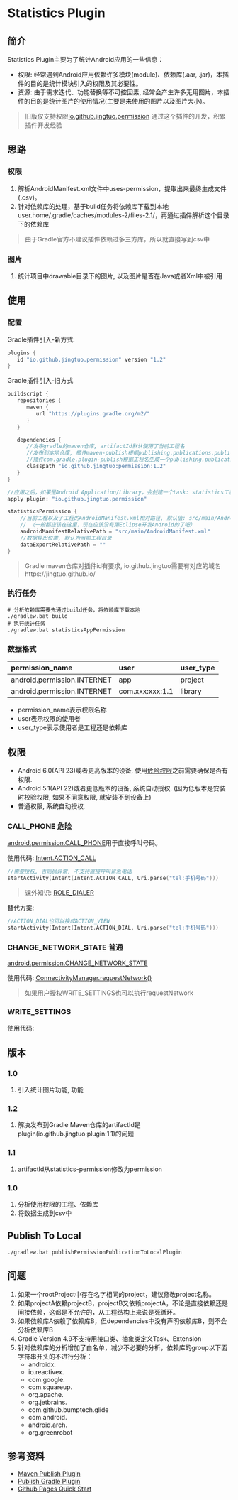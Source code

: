 # Statistics Plugin

## 简介

Statistics Plugin主要为了统计Android应用的一些信息：
- 权限: 经常遇到Android应用依赖许多模块(module)、依赖库(.aar, .jar)，本插件的目的是统计模块引入的权限及其必要性。
- 资源: 由于需求迭代、功能替换等不可控因素, 经常会产生许多无用图片，本插件的目的是统计图片的使用情况(主要是未使用的图片以及图片大小)。

> 旧版仅支持权限[io.github.jingtuo.permission](https://plugins.gradle.org/plugin/io.github.jingtuo.permission)
> 通过这个插件的开发，积累插件开发经验

## 思路

### 权限

1. 解析AndroidManifest.xml文件中uses-permission，提取出来最终生成文件(.csv)。
2. 针对依赖库的处理，基于build任务将依赖库下载到本地user.home/.gradle/caches/modules-2/files-2.1/，再通过插件解析这个目录下的依赖库

> 由于Gradle官方不建议插件依赖过多三方库，所以就直接写到csv中

### 图片

1. 统计项目中drawable目录下的图片, 以及图片是否在Java或者Xml中被引用

## 使用

### 配置

Gradle插件引入-新方式:
```groovy
plugins {
   id "io.github.jingtuo.permission" version "1.2"
}
```

Gradle插件引入-旧方式
```groovy
buildscript {
   repositories {
      maven {
         url "https://plugins.gradle.org/m2/"
      }
   }

   dependencies {
      //发布gradle的maven仓库, artifactId默认使用了当前工程名
      //发布到本地仓库, 插件maven-publish根据publishing.publications.publication.artifactId生成一个发布包
      //插件com.gradle.plugin-publish根据工程名生成一个publishing.publications.permissionPluginMarkerMaven
      classpath "io.github.jingtuo:permission:1.2"
   }
}
```


```groovy
//应用之后，如果是Android Application/Library，会创建一个task: statistics工程名(App)Permission
apply plugin: "io.github.jingtuo.permission"

statisticsPermission {
    //当前工程以及子工程的AndroidManifest.xml相对路径, 默认值: src/main/AndroidManifest.xml。
    // （一般都应该在这里，现在应该没有用Eclipse开发Android的了吧）
    androidManifestRelativePath = "src/main/AndroidManifest.xml"
    //数据导出位置, 默认为当前工程目录
    dataExportRelativePath = ""
}
```

> Gradle maven仓库对插件id有要求, io.github.jingtuo需要有对应的域名https://jingtuo.github.io/

### 执行任务

```shell
# 分析依赖库需要先通过build任务，将依赖库下载本地
./gradlew.bat build
# 执行统计任务
./gradlew.bat statisticsAppPermission
```

### 数据格式

| permission_name | user | user_type |
| :-- | :-- | :-- |
| android.permission.INTERNET | app | project |
| android.permission.INTERNET | com.xxx:xxx:1.1 | library |

- permission_name表示权限名称
- user表示权限的使用者
- user_type表示使用者是工程还是依赖库

## 权限

- Android 6.0(API 23)或者更高版本的设备, 使用[危险权限](https://developer.android.google.cn/guide/topics/permissions/overview#dangerous_permissions)之前需要确保是否有权限.
- Android 5.1(API 22)或者更低版本的设备, 系统自动授权. (因为低版本是安装时校验权限, 如果不同意权限, 就安装不到设备上)
- 普通权限, 系统自动授权.

### CALL_PHONE 危险

[android.permission.CALL_PHONE](https://developer.android.google.cn/reference/android/Manifest.permission#CALL_PHONE)用于直接呼叫号码。

使用代码: [Intent.ACTION_CALL](https://developer.android.google.cn/reference/android/content/Intent?hl=en#ACTION_CALL)
```kotlin
//需要授权, 否则抛异常, 不支持直接呼叫紧急电话
startActivity(Intent(Intent.ACTION_CALL, Uri.parse("tel:手机号码")))
```
> 课外知识: [ROLE_DIALER](https://developer.android.google.cn/reference/android/app/role/RoleManager#ROLE_DIALER)

替代方案:
```kotlin
//ACTION_DIAL也可以换成ACTION_VIEW
startActivity(Intent(Intent.ACTION_DIAL, Uri.parse("tel:手机号码")))
```

### CHANGE_NETWORK_STATE 普通

[android.permission.CHANGE_NETWORK_STATE](https://developer.android.google.cn/reference/android/Manifest.permission#CHANGE_NETWORK_STATE)

使用代码: [ConnectivityManager.requestNetwork()](https://developer.android.google.cn/reference/kotlin/android/net/ConnectivityManager#requestnetwork)

> 如果用户授权WRITE_SETTINGS也可以执行requestNetwork

### WRITE_SETTINGS

使用代码: 




## 版本

### 1.0

1. 引入统计图片功能, 功能

### 1.2

1. 解决发布到Gradle Maven仓库的artifactId是plugin(io.github.jingtuo:plugin:1.1)的问题

### 1.1

1. artifactId从statistics-permission修改为permission

### 1.0

1. 分析使用权限的工程、依赖库
2. 将数据生成到csv中

## Publish To Local

```shell
./gradlew.bat publishPermissionPublicationToLocalPlugin
```

## 问题

1. 如果一个rootProject中存在名字相同的project，建议修改project名称。
2. 如果projectA依赖projectB，projectB又依赖projectA，不论是直接依赖还是间接依赖，这都是不允许的，从工程结构上来说是死循环。
3. 如果依赖库A依赖了依赖库B，但dependencies中没有声明依赖库B，则不会分析依赖库B
4. Gradle Version 4.9不支持用接口类、抽象类定义Task、Extension
5. 针对依赖库的分析增加了白名单，减少不必要的分析，依赖库的group以下面字符串开头的不进行分析：
    - androidx.
    - io.reactivex.
    - com.google.
    - com.squareup.
    - org.apache.
    - org.jetbrains.
    - com.github.bumptech.glide
    - com.android.
    - android.arch.
    - org.greenrobot

## 参考资料

- [Maven Publish Plugin](https://docs.gradle.org/current/userguide/publishing_maven.html)
- [Publish Gradle Plugin](https://docs.gradle.org/current/userguide/publishing_gradle_plugins.html)
- [Github Pages Quick Start](https://docs.github.com/cn/pages/quickstart)
